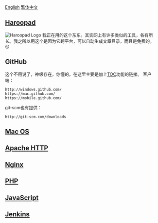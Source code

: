 [English](README.md) [繁体中文](README.zh-Hant.md)


## [Haroopad](http://pad.haroopress.com/user.html)
![Haroopad Logo](http://pad.haroopress.com/assets/images/logo-small.png)
我正在用的这个东东。其实网上有许多类似的工具，各有所长。我之所以用这个是因为它跨平台，可以自动生成文章目录，而且是免费的。:smirk:


## GitHub
这个不用说了，神级存在，你懂的。在这里主要是加上[TOC](https://github.com/isaacs/github/issues/215)功能的链接。
客户端：
```text
http://windows.github.com/
https://mac.github.com/
https://mobile.github.com/
```
git-scm也有提供：
```text
http://git-scm.com/downloads
```


## [Mac OS](macos.zh.md)


## [Apache HTTP](apache.zh.md)


## [Nginx](nginx.zh.md)


## [PHP](php.zh.md)


## [JavaScript](js.zh.md)


## [Jenkins](jenkins.zh.md)
